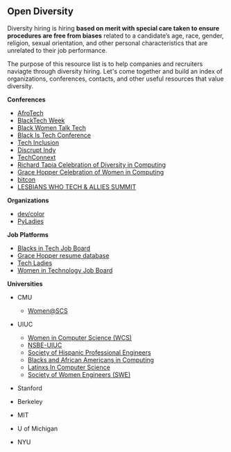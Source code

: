## Open Diversity
Diversity hiring is hiring **based on merit with special care taken to ensure procedures are free from biases** related to a candidate’s age, race, gender, religion, sexual orientation, and other personal characteristics that are unrelated to their job performance. 

The purpose of this resource list is to help companies and recruiters naviagte through diversity hiring. Let's come together and build an index of organizations, conferences, contacts, and other useful resources that value diversity. 

**Conferences**
 - [AfroTech](https://afrotech.com/)
 - [BlackTech Week](http://blacktechweek.com/)
 - [Black Women Talk Tech](https://www.blackwomentalktech.com/)
 - [Black Is Tech Conference](http://blackistechconference.com/)
 - [Tech Inclusion](https://techinclusion.co/)
 - [Discrupt Indy](http://disruptindy.com/)
 - [TechConnext](https://www.blackenterprise.com/techconnext/)
 - [Richard Tapia Celebration of Diversity in Computing](http://www.richardtapia.org/)
 - [Grace Hopper Celebration of Women in Computing](http://gracehopper.org/)
 - [bitcon](https://bitcon.tech/)
 - [LESBIANS WHO TECH & ALLIES SUMMIT](https://lesbianswhotech.org/sanfrancisco2020/)
 
**Organizations**
 - [dev/color](https://www.devcolor.org/about)
 - [PyLadies](http://www.pyladies.com/)
 
**Job Platforms**
 - [Blacks in Tech Job Board](https://www.blacksintechnology.net/jobs-board/)
 - [Grace Hopper resume database](https://ghc.anitab.org/resume-database/)
 - [Tech Ladies](https://www.hiretechladies.com/jobs)
 - [Women in Technology Job Board](https://www.womenintechnology.org/job-board)
 

**Universities**
 - CMU
   - [Women@SCS](https://www.women.cs.cmu.edu/)
   
 - UIUC
   - [Women in Computer Science (WCS)](http://wcs.illinois.edu/)
   - [NSBE-UIUC](https://students.grainger.illinois.edu/nsbe/home/)
   - [Society of Hispanic Professional Engineers](https://students.grainger.illinois.edu/index.html/?club_url=shpe)
   - [Blacks and African Americans in Computing](http://baac.engr.illinois.edu/)
   - [Latinxs In Computer Science](http://latinoscs.web.illinois.edu/)
   - [Society of Women Engineers (SWE)](https://www.societyofwomenengineers.illinois.edu/)
   
 - Stanford
 
 - Berkeley
 
 - MIT
 
 - U of Michigan
 
 - NYU

